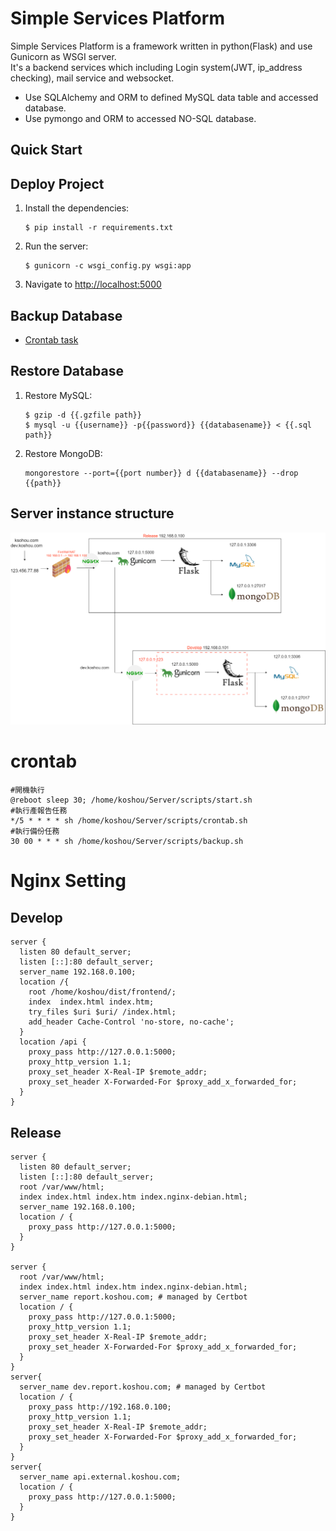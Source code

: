 # Simple Services Platform

Simple Services Platform is a framework written in python(Flask) and use Gunicorn as WSGI server.  
It's a backend services which including Login system(JWT, ip_address checking), mail service and websocket.

- Use SQLAlchemy and ORM to defined MySQL data table and accessed database.
- Use pymongo and ORM to accessed NO-SQL database.

## Quick Start

## Deploy Project

1. Install the dependencies:

   ```
   $ pip install -r requirements.txt
   ```

2. Run the server:

   ```
   $ gunicorn -c wsgi_config.py wsgi:app
   ```

3. Navigate to [http://localhost:5000](http://localhost:5000)

## Backup Database

- [Crontab task](#crontab)

## Restore Database

1. Restore MySQL:
   ```
   $ gzip -d {{.gzfile path}}
   $ mysql -u {{username}} -p{{password}} {{databasename}} < {{.sql path}}
   ```
2. Restore MongoDB:
   ```
   mongorestore --port={{port number}} d {{databasename}} --drop {{path}}
   ```

## Server instance structure

![Test](doc/Arch.png)

# crontab

```
#開機執行
@reboot sleep 30; /home/koshou/Server/scripts/start.sh
#執行產報告任務
*/5 * * * * sh /home/koshou/Server/scripts/crontab.sh
#執行備份任務
30 00 * * * sh /home/koshou/Server/scripts/backup.sh
```

# Nginx Setting

## Develop

```
server {
  listen 80 default_server;
  listen [::]:80 default_server;
  server_name 192.168.0.100;
  location /{
    root /home/koshou/dist/frontend/;
    index  index.html index.htm;
    try_files $uri $uri/ /index.html;
    add_header Cache-Control 'no-store, no-cache';
  }
  location /api {
    proxy_pass http://127.0.0.1:5000;
    proxy_http_version 1.1;
    proxy_set_header X-Real-IP $remote_addr;
    proxy_set_header X-Forwarded-For $proxy_add_x_forwarded_for;
  }
}

```

## Release

```
server {
  listen 80 default_server;
  listen [::]:80 default_server;
  root /var/www/html;
  index index.html index.htm index.nginx-debian.html;
  server_name 192.168.0.100;
  location / {
    proxy_pass http://127.0.0.1:5000;
  }
}

server {
  root /var/www/html;
  index index.html index.htm index.nginx-debian.html;
  server_name report.koshou.com; # managed by Certbot
  location / {
    proxy_pass http://127.0.0.1:5000;
    proxy_http_version 1.1;
    proxy_set_header X-Real-IP $remote_addr;
    proxy_set_header X-Forwarded-For $proxy_add_x_forwarded_for;
  }
}
server{
  server_name dev.report.koshou.com; # managed by Certbot
  location / {
    proxy_pass http://192.168.0.100;
    proxy_http_version 1.1;
    proxy_set_header X-Real-IP $remote_addr;
    proxy_set_header X-Forwarded-For $proxy_add_x_forwarded_for;
  }
}
server{
  server_name api.external.koshou.com;
  location / {
    proxy_pass http://127.0.0.1:5000;
  }
}
```

